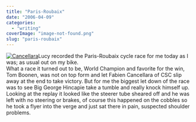 ```yaml
---
title: "Paris-Roubaix"
date: "2006-04-09"
categories: 
  - "writing"
coverImage: "image-not-found.png"
slug: "paris-roubaix"
---
```


[![Cancellara](images/125918299_f8c8c0015d_m.jpg)](http://www.flickr.com/photos/funkylarma/125918299/ "Photo Sharing")Lucy recorded the Paris-Roubaix cycle race for me today as I was; as usual out on my bike.  
What a race it turned out to be, World Champion and favorite for the win, Tom Boonen, was not on top form and let Fabien Cancellara of CSC slip away at the end to take victory. But for me the biggest let down of the race was to see Big George Hincapie take a tumble and really knock himself up. Looking at the replay it looked like the steerer tube sheared off and he was left with no steering or brakes, of course this happened on the cobbles so he took a flyer into the verge and just sat there in pain, suspected shoulder problems.
